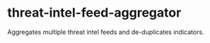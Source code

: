 # threat-intel-feed-aggregator
Aggregates multiple threat intel feeds and de-duplicates indicators.
